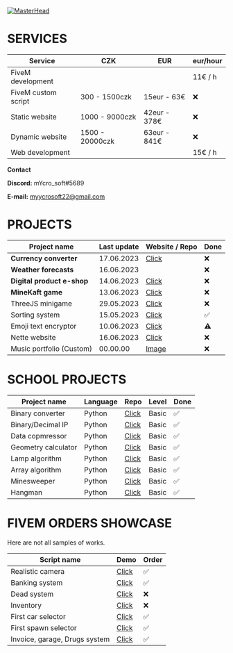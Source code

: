 [![MasterHead](https://i.imgur.com/zdrXIzM.jpg)]()

# SERVICES

| Service             | CZK             | EUR           | eur/hour  |
| ------------------- | --------------- | ------------- | --------- |
| FiveM development   |                 |               | 11€ / h |
| FiveM custom script | 300 - 1500czk   | 15eur - 63€  | ❌        |
| Static website      | 1000 - 9000czk  | 42eur - 378€ | ❌        |
| Dynamic website     | 1500 - 20000czk | 63eur - 841€ | ❌        |
| Web development     |                 |               | 15€ / h |

**Contact**

**Discord:** mYcro_soft#5689

**E-mail:** myycrosoft22@gmail.com

# PROJECTS

| Project name                     | Last update | Website / Repo                                                                                | Done |
| -------------------------------- | ----------- | --------------------------------------------------------------------------------------------- | ---- |
| **Currency converter**     | 17.06.2023  | [Click](https://myycrosoft.github.io/currency_converter/)                                        | ❌   |
| **Weather forecasts**      | 16.06.2023  |                                                                                               | ❌   |
| **Digital product e-shop** | 14.06.2023  | [Click](https://github.com/mYYcroSoft/Digital_products_eshop_and_encryptor "Demo")                  | ❌   |
| **MineKaft game**          | 13.06.2023  | [Click](https://github.com/mYYcroSoft/python_repository/tree/main/MajnKampf_game)                | ❌   |
| ThreeJS minigame                 | 29.05.2023  | [Click](https://github.com/mYYcroSoft/three.js_projects)                                         | ❌   |
| Sorting system                   | 15.05.2023  | [Click](https://github.com/mYYcroSoft/python_repository/tree/main/sorting_system)                | ✅   |
| Emoji text encryptor             | 10.06.2023  | [Click](https://github.com/mYYcroSoft/python_repository/blob/main/text_encryptor/index.py)       | ⚠   |
| Nette website                    | 16.06.2023  | [Click](https://github.com/mYYcroSoft/nette-fw)                                                  | ❌   |
| Music portfolio (Custom)         | 00.00.00    | [Image](https://cdn.discordapp.com/attachments/946490839343964211/1145084766316666990/image.png) | ❌   |

# SCHOOL PROJECTS

| Project name        | Language | Repo                                                                                  | Level | Done |
| ------------------- | -------- | ------------------------------------------------------------------------------------- | ----- | ---- |
| Binary converter    | Python   | [Click](https://github.com/mYYcroSoft/Python-NumberToBinary)                             | Basic | ✅   |
| Binary/Decimal IP   | Python   | [Click](https://github.com/mYYcroSoft/Python_IP_Binary-Decimal)                          | Basic | ✅   |
| Data copmressor     | Python   | [Click](https://github.com/mYYcroSoft/py_data_compression)                               | Basic | ✅   |
| Geometry calculator | Python   | [Click](https://github.com/mYYcroSoft/py_Geometry_calc)                                  | Basic | ✅   |
| Lamp algorithm      | Python   | [Click](https://github.com/mYYcroSoft/python-lampy)                                      | Basic | ✅   |
| Array algorithm     | Python   | [Click](https://github.com/mYYcroSoft/python_repository/tree/main/array_simple_while)    | Basic | ✅   |
| Minesweeper         | Python   | [Click](https://github.com/mYYcroSoft/python_repository/tree/main/minesweeper)           | Basic | ✅   |
| Hangman             | Python   | [Click](https://github.com/mYYcroSoft/python_repository/tree/main/selftmurder_word_game) | Basic | ✅   |

# FIVEM ORDERS SHOWCASE

Here are not all samples of works.

| Script name                   | Demo                                                                                                                                          | Order |
| ----------------------------- | --------------------------------------------------------------------------------------------------------------------------------------------- | ----- |
| Realistic camera              | [Click](https://www.youtube.com/watch?v=QqtS0aRFJ8E)                                                                                             | ✅    |
| Banking system                | [Click](https://streamable.com/24c490)                                                                                                           | ✅    |
| Dead system                   | [Click](https://cdn.discordapp.com/attachments/785524530306875392/995742127201976332/fc_deadscreen-demo.mp4)                                     | ❌    |
| Inventory                     | [Click](https://cdn.discordapp.com/attachments/785524530306875392/899292200142274600/unknown-10.png)                                             | ❌    |
| First car selector            | [Click](https://cdn.discordapp.com/attachments/1092525759970676836/1100709372440608788/FiveM_by_Cfx.re_-_FC-LUA_-_Dev_1_2023-04-26_11-03-08.mp4) | ✅    |
| First spawn selector          | [Click](https://cdn.discordapp.com/attachments/1118959915613036604/1129006335984406618/FiveM_by_Cfx.re_-_FC-LUA_-_Dev_1_2023-07-13_13-07-42.mp4) | ✅    |
| Invoice, garage, Drugs system | [Click](https://www.youtube.com/watch?v=yb6xRxWLTzo)                                                                                             | ✅    |
